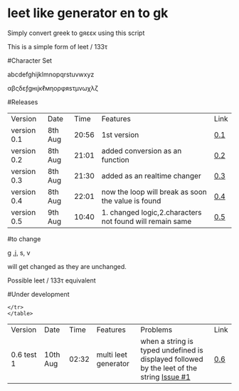 # leet like generator  en to gk 

Simply convert greek  to gяεεκ   using this script 

This is a simple form of leet  /  133τ

#Character Set

   abcdefghijklmnopqrstuvwxyz
   
   αβςδεƒgнιjκℓмηορφяsτμvωχλζ


#Releases

<table width="100%"   align="center"  class="table_border_both">
<tr class="heading_table_top">
	<td> Version</td>
  <td> Date</td>
  <td> Time</td>
	<td> Features </td>
	<td> Link </td>
	</tr>
	<tr>
<td>version 0.1 </td>		
    <td> 8th Aug </td>
    <td> 20:56 </td>
		<td> 1st version </td>
		<td> <a href="https://siddht4.github.io/leet_like_generator_en_gk/0.1/"> 0.1 </a></td>
</tr>
  	<tr>
<td>version 0.2 </td>		
    <td> 8th Aug </td>
    <td> 21:01 </td>
		<td> added conversion as an function </td>
		<td> <a href="https://siddht4.github.io/leet_like_generator_en_gk/0.2/"> 0.2 </a></td>
</tr>
	  	<tr>
<td>version 0.3 </td>		
    <td> 8th Aug </td>
    <td> 21:30 </td>
		<td> added as an realtime changer </td>
		<td> <a href="https://siddht4.github.io/leet_like_generator_en_gk/0.3/"> 0.3 </a></td>
		
</tr>
	  	<tr>
<td>version 0.4 </td>		
    <td> 8th Aug </td>
    <td> 22:01 </td>
		<td> now the loop will break as soon the value is found </td>
		<td> <a href="https://siddht4.github.io/leet_like_generator_en_gk/0.4/"> 0.4 </a></td>
		
</tr>
	  	<tr>
<td>version 0.5 </td>		
    <td> 9th Aug </td>
    <td> 10:40 </td>
		<td>1. changed logic,2.characters not found will remain same </td>
		<td> <a href="https://siddht4.github.io/leet_like_generator_en_gk/0.5/"> 0.5 </a></td>
		
</tr>
</table>



#to change

   g ,j, s, v 
   
   will get changed as they are unchanged.
   
   
   Possible leet / 133τ equivalent 
   
   
   
#Under development

 
<table width="100%"   align="center"  class="table_border_both">
<tr class="heading_table_top">
	<td> Version</td>
  <td> Date</td>
  <td> Time</td>
	<td> Features </td>
	<td> Problems </td>
	<td> Link </td>
	</tr>
	<tr>
	<td> 0.6 test 1</td>
  <td> 10th Aug</td>
  <td> 02:32</td>
	<td> multi leet generator </td>
	<td> when a string is typed undefined is displayed followed by the leet of the string   <a href="https://github.com/siddht4/leet_like_generator_en_gk/issues/1"> Issue #1 </a></td>
	<td> <a href="https://siddht4.github.io/leet_like_generator_en_gk/under_development/0.6.html"> 0.6 </a></td>
		
	</tr>
	</table>
	
	
   
   
   

   

